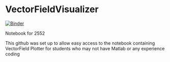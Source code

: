 # VectorFieldVisualizer
[![Binder](https://mybinder.org/badge_logo.svg)](https://mybinder.org/v2/gh/chrisdupre/VectorFieldVisualizer/HEAD?labpath=VectorFieldPlotter.ipynb)

Notebook for 2552


This github was set up to allow easy access to the notebook containing VectorField Plotter for students who may not have Matlab or any experience coding
